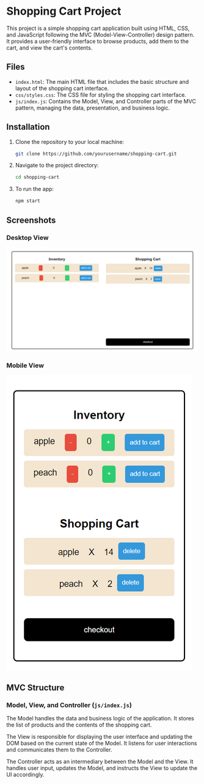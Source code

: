# Shopping Cart Project

This project is a simple shopping cart application built using HTML, CSS, and JavaScript following the MVC (Model-View-Controller) design pattern. It provides a user-friendly interface to browse products, add them to the cart, and view the cart's contents.

## Files

- `index.html`: The main HTML file that includes the basic structure and layout of the shopping cart interface.
- `css/styles.css`: The CSS file for styling the shopping cart interface.
- `js/index.js`: Contains the Model, View, and Controller parts of the MVC pattern, managing the data, presentation, and business logic.

## Installation

1. Clone the repository to your local machine:
    ```sh
    git clone https://github.com/yourusername/shopping-cart.git
    ```
2. Navigate to the project directory:
    ```sh
    cd shopping-cart
    ```
3. To run the app:
    ```sh
    npm start
    ```


## Screenshots

### Desktop View

![Desktop View](https://github.com/ManojN22/Shopping-Card/blob/main/public/shopping-cart.png)


### Mobile View

![Mobile View](https://github.com/ManojN22/Shopping-Card/blob/main/public/shopping-cart-mobile.png)

## MVC Structure

### Model, View, and Controller (`js/index.js`)

The Model handles the data and business logic of the application. It stores the list of products and the contents of the shopping cart.

The View is responsible for displaying the user interface and updating the DOM based on the current state of the Model. It listens for user interactions and communicates them to the Controller.

The Controller acts as an intermediary between the Model and the View. It handles user input, updates the Model, and instructs the View to update the UI accordingly.
